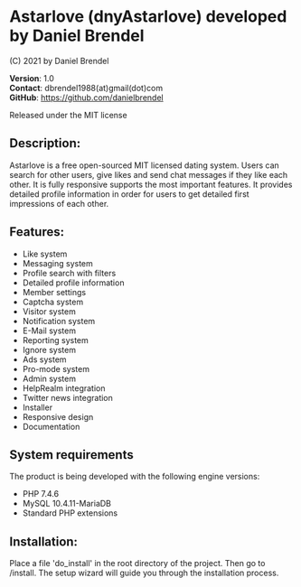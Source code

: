 # Astarlove (dnyAstarlove) developed by Daniel Brendel

(C) 2021 by Daniel Brendel

**Version**: 1.0\
**Contact**: dbrendel1988(at)gmail(dot)com\
**GitHub**: https://github.com/danielbrendel

Released under the MIT license

## Description:
Astarlove is a free open-sourced MIT licensed dating system. Users can search for other users,
give likes and send chat messages if they like each other. It is fully responsive supports the
most important features. It provides detailed profile information in order for users to get
detailed first impressions of each other.

## Features:
+ Like system
+ Messaging system
+ Profile search with filters
+ Detailed profile information
+ Member settings
+ Captcha system
+ Visitor system
+ Notification system
+ E-Mail system
+ Reporting system
+ Ignore system
+ Ads system
+ Pro-mode system
+ Admin system
+ HelpRealm integration
+ Twitter news integration
+ Installer
+ Responsive design
+ Documentation

## System requirements
The product is being developed with the following engine versions:
+ PHP 7.4.6
+ MySQL 10.4.11-MariaDB
+ Standard PHP extensions

## Installation:
Place a file 'do_install' in the root directory of the project.
Then go to /install. The setup wizard will guide you through the
installation process.